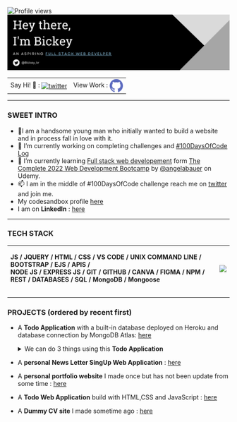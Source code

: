  ![Profile views](https://gpvc.arturio.dev/Bickeykr)
![An aspiring full stack Web Developer](https://github.com/Bickeykr/Bickeykr/blob/main/GitHub%20banner.png?raw=true)

<table style="width:100%">
  <tr>
    <td> Say Hi! 👋 : <a href="https://twitter.com/messages/compose?recipient_id=1444903302546673665&text=Hi! 👋" target="_blank"><img align="center" src="https://cdn.jsdelivr.net/gh/devicons/devicon/icons/twitter/twitter-original.svg" alt="twitter"
          height="auto" width="30" /></a></td>
          <!--
    <td> Let's connect : <a href="https://www.linkedin.com/in/bickey-kumar-117565219/" target="_blank">
        <img align="center" src="https://cdn.jsdelivr.net/gh/devicons/devicon/icons/linkedin/linkedin-original.svg" alt="Linkedin" height="auto" width="30" />
      </a></td> // Commenting out this because there is no need for directing people to it fornow-->
    <td> View Work : <a href="https://github.com/Bickeykr?tab=repositories" target="_blank">
        <img align="center" src="https://github.com/Bickeykr/Bickeykr/blob/main/github.png?raw=true" alt="Github" height="auto" width="30" />
      </a></td>
  </tr>
</table>


***

### SWEET INTRO
- 🙋I am a handsome young man who initially wanted to build a website and in process fall in love with it.
- 🔭 I’m currently working on completing challenges and [#100DaysOfCode Log](https://github.com/Bickeykr/100-Days-of-Code#100daysofcode-log-)
- 🌱 I’m currently learning [Full stack web developement](https://www.w3schools.com/whatis/whatis_fullstack.asp#:~:text=A%20full%20stack%20web%20developer,ASP%2C%20Python%2C%20or%20Node) form [The Complete 2022 Web Development
Bootcamp](https://www.udemy.com/course/the-complete-web-development-bootcamp/) by [@angelabauer](https://github.com/angelabauer) on Udemy.
- 📫 I am in the middle of #100DaysOfCode challenge reach me on [twitter](https://twitter.com/Bickey_kr) and join me.
- My codesandbox profile [here](https://codesandbox.io/u/Bickeykr)
- I am on **LinkedIn** : [here](https://www.linkedin.com/in/bickey-kumar-117565219/)

***
### TECH STACK


| <p align="left"> JS / JQUERY / HTML / CSS / VS CODE / UNIX COMMAND LINE / BOOTSTRAP / EJS / APIS /  <br> NODE JS / EXPRESS JS / GIT / GITHUB / CANVA / FIGMA / NPM /  REST / DATABASES / SQL / MongoDB / Mongoose </p> | <img align="center" src="https://github-readme-stats.vercel.app/api/top-langs/?username=Bickeykr&theme=dark&hide_border=true" /> |
| ------------- | ------------- |

  
*** 
 ### PROJECTS (ordered by recent first)
 - A **Todo Application** with a built-in database deployed on Heroku and database connection by MongoDB Atlas: [here](https://fierce-ocean-00362.herokuapp.com/)

    <details>
    <summary> We can do 3 things using this <b> Todo Application </b></summary><br>
 
      - [ ] Can add new tasks 
      - [ ] Can delete completed tasks 
      - [ ] Create a custom list and perform above action.
 
    </details>
 - A **personal News Letter SingUp Web Application** : [here](https://vast-escarpment-75982.herokuapp.com/)
 - A **personal portfolio website** I made once but has not been update from some time : [here](https://bickeykr.github.io/MySite/)
 - A **Todo Web Application** build with HTML,CSS and JavaScript : [here](https://bickeykr.github.io/QU-tasks/)
 - A **Dummy CV site** I made sometime ago : [here](https://bickeykr.github.io/CV/)


